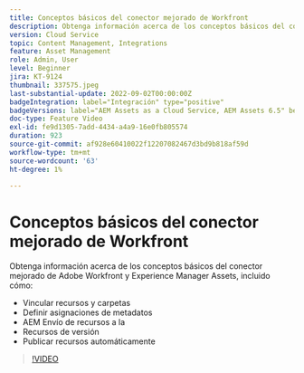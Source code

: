 ```yaml
---
title: Conceptos básicos del conector mejorado de Workfront
description: Obtenga información acerca de los conceptos básicos del conector mejorado de Adobe Workfront y Experience Manager Assets.
version: Cloud Service
topic: Content Management, Integrations
feature: Asset Management
role: Admin, User
level: Beginner
jira: KT-9124
thumbnail: 337575.jpeg
last-substantial-update: 2022-09-02T00:00:00Z
badgeIntegration: label="Integración" type="positive"
badgeVersions: label="AEM Assets as a Cloud Service, AEM Assets 6.5" before-title="false"
doc-type: Feature Video
exl-id: fe9d1305-7add-4434-a4a9-16e0fb805574
duration: 923
source-git-commit: af928e60410022f12207082467d3bd9b818af59d
workflow-type: tm+mt
source-wordcount: '63'
ht-degree: 1%

---
```


# Conceptos básicos del conector mejorado de Workfront

Obtenga información acerca de los conceptos básicos del conector mejorado de Adobe Workfront y Experience Manager Assets, incluido cómo:

+ Vincular recursos y carpetas
+ Definir asignaciones de metadatos
+ AEM Envío de recursos a la
+ Recursos de versión
+ Publicar recursos automáticamente

>[!VIDEO](https://video.tv.adobe.com/v/337575?quality=12&learn=on)
